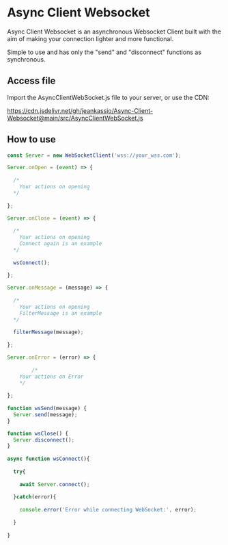 # Async Client Websocket
Async Client Websocket is an asynchronous Websocket Client built with the aim of making your connection lighter and more functional.

Simple to use and has only the "send" and "disconnect" functions as synchronous.

## Access file

Import the AsyncClientWebSocket.js file to your server, or use the CDN:

https://cdn.jsdelivr.net/gh/jeankassio/Async-Client-Websocket@main/src/AsyncClientWebSocket.js

## How to use

```javascript
const Server = new WebSocketClient('wss://your_wss.com');

Server.onOpen = (event) => {
		
  /*
    Your actions on opening
  */
		
};

Server.onClose = (event) => {
		
  /*
    Your actions on opening
    Connect again is an example
  */
    
  wsConnect();
		
};

Server.onMessage = (message) => {
		
  /*
    Your actions on opening
    FilterMessage is an example
  */
  
  filterMessage(message);
		
};

Server.onError = (error) => {
		
		/*
    Your actions on Error
    */
		
};
	
function wsSend(message) {
  Server.send(message);
}

function wsClose() {
  Server.disconnect();
}
	
async function wsConnect(){
	 
  try{
    
    await Server.connect();
		
  }catch(error){
		
    console.error('Error while connecting WebSocket:', error);
		
  }
		
}
```
